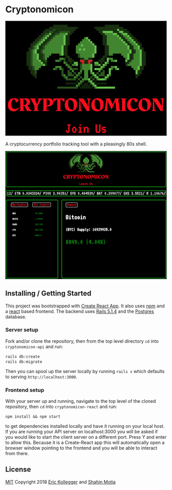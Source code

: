 # Cryptonomicon

![home](screenshots/home.png "Cryptonomicon HomeScreen")

A cryptocurrency portfolio tracking tool with a pleasingly 80s shell.  

![portfolio](screenshots/portfolio.png "Cryptonomicon Portfolio")

## Installing / Getting Started

This project was bootstrapped with [Create React App](https://www.google.com). It also uses [npm](https://www.npmjs.com/) and a [react](https://reactjs.org/) based frontend. The backend uses [Rails 5.1.4](http://weblog.rubyonrails.org/2017/8/24/Rails-5-1-4-rc1-and-5-0-6-rc1-released/) and the [Postgres](https://www.postgresql.org/) database.

### Server setup

Fork and/or clone the repository, then from the top level directory `cd` into `cryptonomicon-api` and run:
```
rails db:create
rails db:migrate
```
Then you can spool up the server locally by running `rails s` which defaults to serving `http://localhost:3000`.

### Frontend setup

With your server up and running, navigate to the top level of the cloned repository, then `cd` into `cryptonomicon-react` and run:
```
npm install && npm start
```
to get dependencies installed locally and have it running on your local host. If you are running your API server on localhost:3000 you will be asked if you would like to start the client server on a different port. Press Y and enter to allow this. Because it is a Create-React app this will automatically open a browser window pointing to the frontend and you will be able to interact from there.

## License

[MIT](https://oss.ninja/mit?organization=Eric%20Kollegger) Copyright 2018 [Eric Kollegger](https://github.com/MinimalGhost) and [Shahin Motia](https://github.com/nspp99b)

